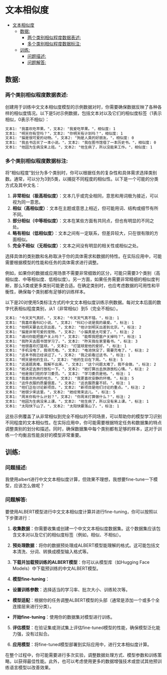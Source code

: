 # 文本相似度
- [文本相似度](#文本相似度)
  - [数据:](#数据)
    - [两个类别相似程度数据表述:](#两个类别相似程度数据表述)
    - [多个类别相似程度数据标注:](#多个类别相似程度数据标注)
  - [训练:](#训练)
    - [问题描述:](#问题描述)
    - [问题解答:](#问题解答)

## 数据:

### 两个类别相似程度数据表述:

创建用于训练中文文本相似度模型的示例数据对时，你需要确保数据反映了各种各样的相似度情况。以下是5对示例数据，包括文本对以及它们的相似度标签（1表示相似，0表示不相似）：<br>

```txt
文本1: "我喜欢吃苹果。"，文本2: "我爱吃苹果。"，相似度: 1
文本1: "明天你有空吗？"，文本2: "你明天有计划吗？"，相似度: 1
文本1: "猫是很可爱的动物。"，文本2: "狗是人类的好朋友。"，相似度: 0
文本1: "我去书店买了一本小说。"，文本2: "我在图书馆借了一本历史书。"，相似度: 0
文本1: "他因为生病没来上班。"，文本2: "他生病了，所以没能来工作。"，相似度: 1
```

### 多个类别相似程度数据标注:

将“相似程度”划分为多个类别时，你可以根据任务的复杂性和具体需求选择类别数。通常，可以分为3到5类，以捕捉不同程度的相似性。以下是一个可能的分类方式及其中文名：<br>

1. **非常相似（极高相似度）**：文本几乎或完全相同，意思和用词极为接近，可以视为同一意思。
2. **相似（高相似度）**：文本在主题或意思上相近，但可能用词、结构或细节有所不同。
3. **部分相似（中等相似度）**：文本在某些方面有共同点，但也有明显的不同之处。
4. **略有相似（低相似度）**：文本之间有一定联系，但差异较大，只在很有限的方面相似。
5. **完全不相似（无相似度）**：文本之间没有明显的相关性或相似之处。


选择具体的类别数和名称取决于你的具体需求和数据的特性。在实际应用中，可能需要根据模型的性能和任务的具体需求进行调整。<br>

例如，如果你的数据或应用场景不需要非常细致的区分，可能只需要3个类别（高相似度、中等相似度、低相似度）。另一方面，如果任务需要非常精细的相似度判断，那么5类或更多类别可能更合适。在确定类别时，也应考虑数据的可用性和平衡性，确保每个类别都有足够的训练样本。<br>


以下是20对使用5类标注方式的中文文本相似度训练示例数据。每对文本后面的数字代表相似程度类别，从1（非常相似）到5（完全不相似）。<br>

```txt
文本1: "今天天气真好。"，文本2: "今天天气真不错。"，标注: 1
文本1: "我喜欢看科幻小说。"，文本2: "科幻小说是我的最爱。"，标注: 1
文本1: "他明天要去北京出差。"，文本2: "他计划明天出差到北京。"，标注: 2
文本1: "猫是非常可爱的宠物。"，文本2: "小猫真是太可爱了。"，标注: 2
文本1: "请问你能把窗户关上吗？"，文本2: "能帮我把窗户关掉吗？"，标注: 1
文本1: "我昨天去图书馆学习了。"，文本2: "昨天我在家里看书。"，标注: 3
文本1: "他很喜欢打篮球。"，文本2: "打篮球是他的爱好。"，标注: 1
文本1: "手机没电了，我得充电。"，文本2: "电池快没了，需要充电了。"，标注: 2
文本1: "这本书我已经读过了。"，文本2: "我之前看过这书。"，标注: 1
文本1: "明天是他的生日。"，文本2: "他的生日在下周。"，标注: 5
文本1: "这道题真难，我解不出来。"，文本2: "这个问题太难了，我不会做。"，标注: 2
文本1: "她决定去旅行放松一下。"，文本2: "她打算出去旅游放松心情。"，标注: 2
文本1: "他是我们班的学习委员。"，文本2: "学习委员是他。"，标注: 1
文本1: "我喜欢热闹的地方。"，文本2: "我更喜欢安静的环境。"，标注: 5
文本1: "这件衣服的质量很差。"，文本2: "这衣服质量不好。"，标注: 1
文本1: "他们正在讨论新项目。"，文本2: "新项目是他们讨论的重点。"，标注: 2
文本1: "她很少来这里。"，文本2: "她经常来这儿。"，标注: 5
文本1: "周末你有什么计划？"，文本2: "你周末打算做什么？"，标注: 2
文本1: "他因为生病没来上课。"，文本2: "他生病了，所以没有来上课。"，标注: 1
文本1: "太阳快下山了。"，文本2: "太阳快要落山了。"，标注: 1
```

这些示例覆盖了从非常相似到完全不相似的不同场景，可以帮助你的模型学习识别不同程度的文本相似性。在实际应用中，你可能需要根据特定任务和数据集的特点调整类别的划分和描述。同时，确保数据集中每个类别都有足够的样本，这对于训练一个均衡且性能良好的模型非常重要。<br>


## 训练:

### 问题描述:

我使用albert进行中文文本相似度计算，但效果不理想，我想要fine-tune一下模型，应该怎么做呢？<br>

### 问题解答:

要使用ALBERT模型进行中文文本相似度计算并进行fine-tuning，你可以按照以下步骤进行：<br>

1. **收集数据**：你需要收集或创建一个中文文本相似度数据集。这个数据集应该包含文本对以及它们的相似度标签（例如，相似、不相似）。

2. **预处理数据**：将你的数据预处理成ALBERT模型能理解的格式。这可能包括文本清洗、分词、转换成模型输入格式等。

3. **下载并加载预训练的ALBERT模型**：你可以从模型库（如Hugging Face Models）中下载预训练的中文ALBERT模型。

4. **模型fine-tuning**：

- **设置训练参数**：选择适当的学习率、批次大小、训练轮次等。

- **模型适配**：根据你的任务调整ALBERT模型的头部（通常是添加一个或多个全连接层来进行分类）。

- **开始fine-tuning**：使用你的数据集对模型进行训练。

5. **评估模型**：在验证集或测试集上评估fine-tuned模型的性能，确保模型泛化能力强，没有过拟合。

6. **应用模型**：将fine-tuned模型部署到实际应用中，进行文本相似度计算。

在整个过程中，你可能需要进行多次实验，调整数据处理方式、模型参数和训练策略，以获得最佳性能。此外，也可以考虑使用更多的数据增强技术或尝试其他预训练语言模型以改善效果。<br>